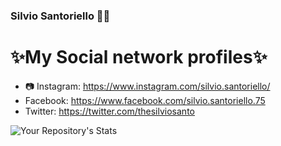 ### Silvio Santoriello 👨‍💻

<h1>✨My Social network profiles✨</h1>

- 📷 Instagram: https://www.instagram.com/silvio.santoriello/
- Facebook: https://www.facebook.com/silvio.santoriello.75 
- Twitter: https://twitter.com/thesilviosanto

![Your Repository's Stats](https://github-readme-stats.vercel.app/api?username=silviosanto6605&show_icons=true)
